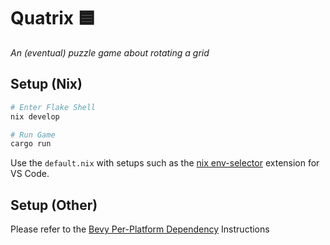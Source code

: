 # Quatrix 🟦

_An (eventual) puzzle game about rotating a grid_

## Setup (Nix)

```sh
# Enter Flake Shell
nix develop

# Run Game
cargo run
```

Use the `default.nix` with setups such as the [nix env-selector](https://marketplace.visualstudio.com/items?itemName=arrterian.nix-env-selector) extension for VS Code.

## Setup (Other)

Please refer to the [Bevy Per-Platform Dependency](https://bevyengine.org/learn/quick-start/getting-started/setup/#installing-os-dependencies) Instructions
